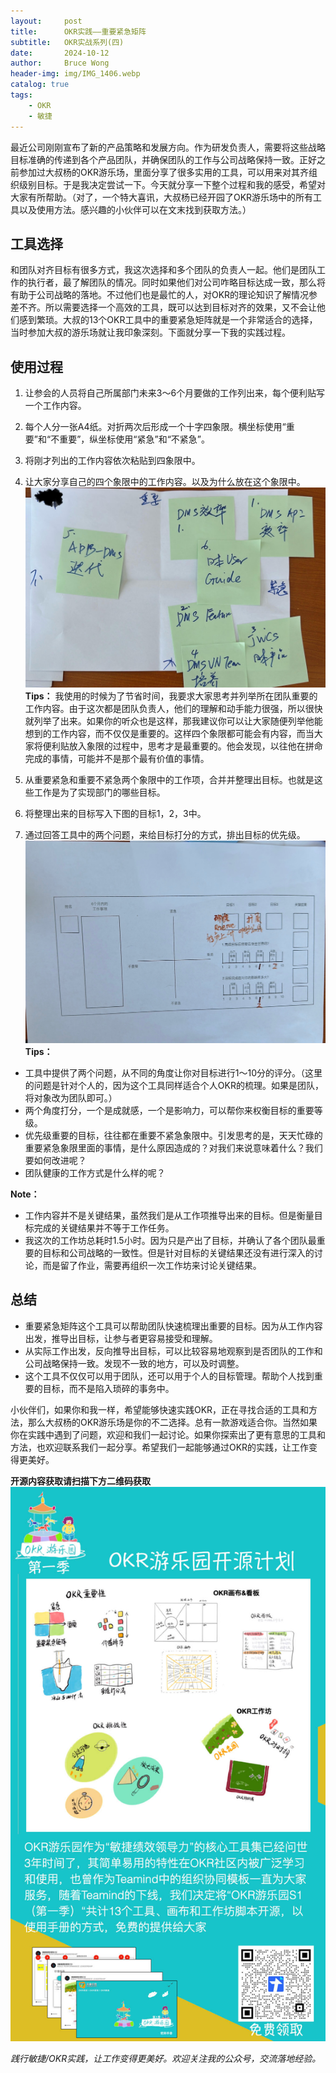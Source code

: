 ```yaml
---
layout:     post
title:      OKR实践——重要紧急矩阵
subtitle:   OKR实战系列(四)
date:       2024-10-12
author:     Bruce Wong
header-img: img/IMG_1406.webp
catalog: true
tags:
    - OKR
    - 敏捷
---
```


最近公司刚刚宣布了新的产品策略和发展方向。作为研发负责人，需要将这些战略目标准确的传递到各个产品团队，并确保团队的工作与公司战略保持一致。正好之前参加过大叔杨的OKR游乐场，里面分享了很多实用的工具，可以用来对其齐组织级别目标。于是我决定尝试一下。今天就分享一下整个过程和我的感受，希望对大家有所帮助。（对了，一个特大喜讯，大叔杨已经开园了OKR游乐场中的所有工具以及使用方法。感兴趣的小伙伴可以在文末找到获取方法。）

## 工具选择
和团队对齐目标有很多方式，我这次选择和多个团队的负责人一起。他们是团队工作的执行者，最了解团队的情况。同时如果他们对公司咋略目标达成一致，那么将有助于公司战略的落地。不过他们也是最忙的人，对OKR的理论知识了解情况参差不齐。所以需要选择一个高效的工具，既可以达到目标对齐的效果，又不会让他们感到繁琐。大叔的13个OKR工具中的重要紧急矩阵就是一个非常适合的选择，当时参加大叔的游乐场就让我印象深刻。下面就分享一下我的实践过程。

## 使用过程
1. 让参会的人员将自己所属部门未来3～6个月要做的工作列出来，每个便利贴写一个工作内容。
2. 每个人分一张A4纸。对折两次后形成一个十字四象限。横坐标使用“重要”和“不重要”，纵坐标使用“紧急”和“不紧急”。
3. 将刚才列出的工作内容依次粘贴到四象限中。
4. 让大家分享自己的四个象限中的工作内容。以及为什么放在这个象限中。
![OKR工具游乐园](/img/okr/IMG_metrics.jpg)
**Tips：**
我使用的时候为了节省时间，我要求大家思考并列举所在团队重要的工作内容。由于这次都是团队负责人，他们的理解和动手能力很强，所以很快就列举了出来。如果你的听众也是这样，那我建议你可以让大家随便列举他能想到的工作内容，而不仅仅是重要的。这样四个象限都可能会有内容，而当大家将便利贴放入象限的过程中，思考才是最重要的。他会发现，以往他在拼命完成的事情，可能并不是那个最有价值的事情。

5. 从重要紧急和重要不紧急两个象限中的工作项，合并并整理出目标。也就是这些工作是为了实现部门的哪些目标。
6. 将整理出来的目标写入下图的目标1，2，3中。
3. 通过回答工具中的两个问题，来给目标打分的方式，排出目标的优先级。
![OKR工具游乐园](/img/okr/IMG_priority.jpg)
**Tips：**
- 工具中提供了两个问题，从不同的角度让你对目标进行1～10分的评分。（这里的问题是针对个人的，因为这个工具同样适合个人OKR的梳理。如果是团队，将对象改为团队即可。）
- 两个角度打分，一个是成就感，一个是影响力，可以帮你来权衡目标的重要等级。
- 优先级重要的目标，往往都在重要不紧急象限中。引发思考的是，天天忙碌的重要紧急象限里面的事情，是什么原因造成的？对我们来说意味着什么？我们要如何改进呢？
- 团队健康的工作方式是什么样的呢？

**Note：**
+ 工作内容并不是关键结果，虽然我们是从工作项推导出来的目标。但是衡量目标完成的关键结果并不等于工作任务。
+ 我这次的工作坊总耗时1.5小时。因为只是产出了目标，并确认了各个团队最重要的目标和公司战略的一致性。但是针对目标的关键结果还没有进行深入的讨论，而是留了作业，需要再组织一次工作坊来讨论关键结果。

## 总结
- 重要紧急矩阵这个工具可以帮助团队快速梳理出重要的目标。因为从工作内容出发，推导出目标，让参与者更容易接受和理解。
- 从实际工作出发，反向推导出目标，可以比较容易地观察到是否团队的工作和公司战略保持一致。发现不一致的地方，可以及时调整。
- 这个工具不仅仅可以用于团队，还可以用于个人的目标管理。帮助个人找到重要的目标，而不是陷入琐碎的事务中。

小伙伴们，如果你和我一样，希望能够快速实践OKR，正在寻找合适的工具和方法，那么大叔杨的OKR游乐场是你的不二选择。总有一款游戏适合你。当然如果你在实践中遇到了问题，欢迎和我们一起讨论。如果你探索出了更有意思的工具和方法，也欢迎联系我们一起分享。希望我们一起能够通过OKR的实践，让工作变得更美好。

**开源内容获取请扫描下方二维码获取**
![OKR工具游乐园](/img/okr/okropensource.jpeg)

*践行敏捷/OKR实践，让工作变得更美好。欢迎关注我的公众号，交流落地经验。*
